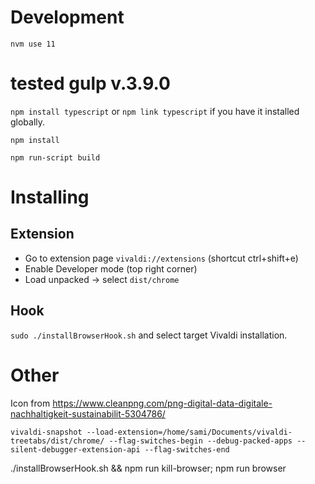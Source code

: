 # Development

`nvm use 11`

# tested gulp v.3.9.0

`npm install typescript` or `npm link typescript` if you have it installed globally.

`npm install`

`npm run-script build`

# Installing

## Extension
* Go to extension page `vivaldi://extensions` (shortcut ctrl+shift+e)
* Enable Developer mode (top right corner)
* Load unpacked -> select `dist/chrome`

## Hook
`sudo ./installBrowserHook.sh` and select target Vivaldi installation.


# Other
Icon from https://www.cleanpng.com/png-digital-data-digitale-nachhaltigkeit-sustainabilit-5304786/

`vivaldi-snapshot --load-extension=/home/sami/Documents/vivaldi-treetabs/dist/chrome/ --flag-switches-begin --debug-packed-apps --silent-debugger-extension-api --flag-switches-end`

./installBrowserHook.sh && npm run kill-browser; npm run browser
